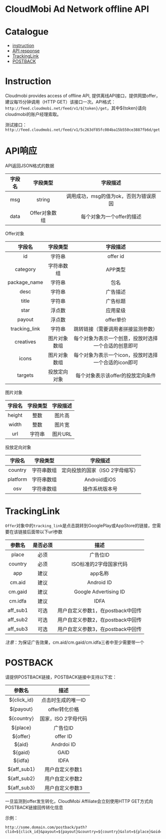 CloudMobi Ad Network offline API
====

Catalogue
====

* [instruction](#instruction)
* [API response](#apiresponse)
* [TrackingLink](#trackinglink)
* [POSTBACK](#postback)

Instruction
====

Cloudmobi provides access of offline API, 提供离线API接口，提供网盟offer，建议每15分钟调用（HTTP GET）该接口一次。API格式：`http://feed.cloudmobi.net/feed/v1/${token}/get`，其中${token}请向cloudmobi的账户经理索取。

测试接口：`http://feed.cloudmobi.net/feed/v1/5c263df85fc084ba15b550ce3887fb6d/get`

API响应
====

API返回JSON格式的数据

| 字段名 | 字段类型 | 字段描述 |
| :--: | :--: | :--: |
| msg | string | 调用成功，msg的值为ok，否则为错误原因 |
| data | Offer对象数组 | 每个对象为一个offer的描述 |


Offer对象

| 字段名 | 字段类型 | 字段描述 |
| :--: | :--: | :--: |
| id | 字符串 | offer id |
| category | 字符串数组 | APP类型 |
| package_name | 字符串 | 包名 |
| desc | 字符串 | 广告描述 |
| title | 字符串 | 广告标题 |
| star | 浮点数 | 应用星级 |
| payout | 浮点数 | offer单价 |
| tracking_link | 字符串 | 跳转链接（需要调用者拼接监测参数） |
| creatives | 图片对象数组 | 每个对象为表示一个创意，投放时选择一个合适的创意即可 |
| icons | 图片对象数组 | 每个对象为表示一个icon，投放时选择一个合适的icon即可 |
| targets | 投放定向对象 | 每个对象表示该offer的投放定向条件 |


图片对象

| 字段名 | 字段类型 | 字段描述 |
| :--: | :--: | :--: |
| height | 整数 | 图片高 |
| width | 整数 | 图片宽 |
| url | 字符串 | 图片URL |

投放定向对象

| 字段名 | 字段类型 | 字段描述 |
| :--: | :--: | :--: |
| country | 字符串数组 | 定向投放的国家（ISO 2字母缩写） |
| platform | 字符串数组 | Android或iOS |
| osv | 字符串数组 | 操作系统版本号 |


TrackingLink
====

`Offer`对象中的`tracking_link`是点击跳转到GooglePlay或AppStore的链接，您需要在该链接后面带以下url参数

| 参数名 | 是否必须 | 描述 |
| :--: | :--: | :--: |
| place | 必须 | 广告位ID |
| country | 必须 | ISO标准的2字母国家代码 |
| app | 建议 | app名称 |
| cm.aid | 建议 | Android ID |
| cm.gaid | 建议 | Google Advertising ID |
| cm.idfa | 建议 | IDFA |
| aff_sub1 | 可选 | 用户自定义参数1，在postback中回传 |
| aff_sub2 | 可选 | 用户自定义参数2，在postback中回传 |
| aff_sub3 | 可选 | 用户自定义参数3，在postback中回传 |

*注意*：为保证广告效果，cm.aid/cm.gaid/cm.idfa三者中至少需要带一个


POSTBACK
====

请提供POSTBACK链接，POSTBACK链接中支持以下宏：

| 参数名 | 描述 |
| :--: | :--: |
| ${click_id} | 点击时生成的唯一ID |
| ${payout} | offer转化价格 |
| ${country} | 国家，ISO 2字母代码 |
| ${place} | 广告位ID |
| ${offer} | offer ID |
| ${aid} | Andrdoi ID |
| ${gaid} | GAID |
| ${idfa} | IDFA |
| ${aff_sub1} | 用户自定义参数1 |
| ${aff_sub2} | 用户自定义参数2 |
| ${aff_sub3} | 用户自定义参数3 |

一旦监测到offer发生转化，CloudMobi Affiliate会立刻使用HTTP GET方式向POSTBACK链接回传转化信息

示例：

```
http://some.domain.com/postback/path?clid=${click_id}&payout=${payout}&country=${country}&slot=${place}&oid=${offer}&aid=${aid}&gaid=${gaid}&idfa=${idfa}&aff_sub1=${aff_sub1}&aff_sub2=${aff_sub2}&aff_sub3=${aff_sub3}
```


